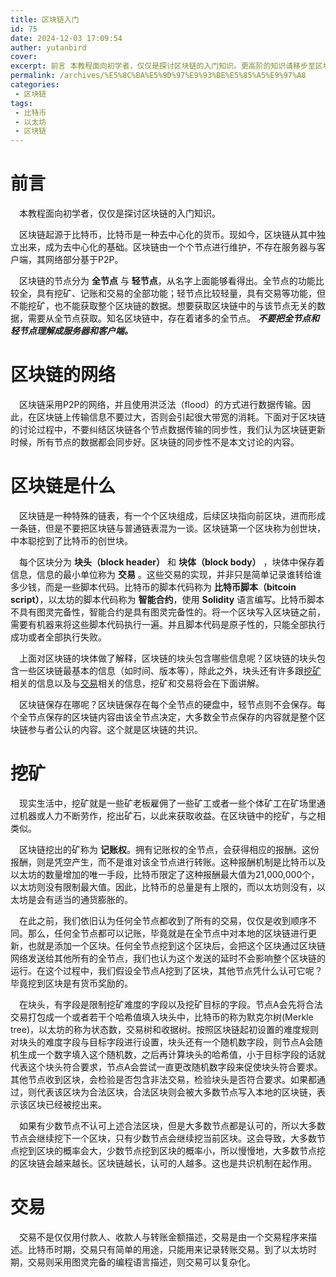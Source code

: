 ```yaml
---
title: 区块链入门
id: 75
date: 2024-12-03 17:09:54
auther: yutanbird
cover: 
excerpt: 前言 本教程面向初学者，仅仅是探讨区块链的入门知识。更高阶的知识请移步至区块链技术及应用，https//lmzyoyo.top/archives/blockchaintechnology
permalink: /archives/%E5%8C%BA%E5%9D%97%E9%93%BE%E5%85%A5%E9%97%A8
categories:
 - 区块链
tags: 
 - 比特币
 - 以太坊
 - 区块链
---
```




# 前言

&emsp;本教程面向初学者，仅仅是探讨区块链的入门知识。

&emsp;区块链起源于比特币，比特币是一种去中心化的货币。现如今，区块链从其中独立出来，成为去中心化的基础。区块链由一个个节点进行维护，不存在服务器与客户端，其网络部分基于P2P。

&emsp;区块链的节点分为 **全节点** 与 **轻节点**，从名字上面能够看得出。全节点的功能比较全，具有挖矿、记账和交易的全部功能；轻节点比较轻量，具有交易等功能，但不能挖矿，也不能获取整个区块链的数据。想要获取区块链中的与该节点无关的数据，需要从全节点获取。知名区块链中，存在着诸多的全节点。 ***不要把全节点和轻节点理解成服务器和客户端。***

# 区块链的网络

&emsp;区块链采用P2P的网络，并且使用洪泛法（flood）的方式进行数据传输。因此，在区块链上传输信息不要过大，否则会引起很大带宽的消耗。下面对于区块链的讨论过程中，不要纠结区块链各个节点数据传输的同步性，我们认为区块链更新时候，所有节点的数据都会同步好。区块链的同步性不是本文讨论的内容。

# 区块链是什么

&emsp;区块链是一种特殊的链表，有一个个区块组成，后续区块指向前区块，进而形成一条链，但是不要把区块链与普通链表混为一谈。区块链第一个区块称为创世块，中本聪挖到了比特币的创世块。

&emsp;每个区块分为 **块头（block header）** 和 **块体（block body）** ，块体中保存着信息，信息的最小单位称为 **交易** 。这些交易的实现，并非只是简单记录谁转给谁多少钱，而是一些脚本代码。比特币的脚本代码称为 **比特币脚本（bitcoin script）**，以太坊的脚本代码称为 **智能合约**，使用 **Solidity** 语言编写。比特币脚本不具有图灵完备性，智能合约是具有图灵完备性的。将一个区块写入区块链之前，需要有机器来将这些脚本代码执行一遍。并且脚本代码是原子性的，只能全部执行成功或者全部执行失败。

&emsp;上面对区块链的块体做了解释，区块链的块头包含哪些信息呢？区块链的块头包含一些区块链最基本的信息（如时间、版本等），除此之外，块头还有许多跟[挖矿](#挖矿)相关的信息以及与[交易](#交易)相关的信息，挖矿和交易将会在下面讲解。

&emsp;区块链保存在哪呢？区块链保存在每个全节点的硬盘中，轻节点则不会保存。每个全节点保存的区块链内容由该全节点决定，大多数全节点保存的内容就是整个区块链参与者公认的内容。这个就是区块链的共识。

# 挖矿

&emsp;现实生活中，挖矿就是一些矿老板雇佣了一些矿工或者一些个体矿工在矿场里通过机器或人力不断劳作，挖出矿石，以此来获取收益。在区块链中的挖矿，与之相类似。

&emsp;区块链挖出的矿称为 **记账权**。拥有记账权的全节点，会获得相应的报酬。这份报酬，则是凭空产生，而不是谁对该全节点进行转账。这种报酬机制是比特币以及以太坊的数量增加的唯一手段，比特币限定了这种报酬最大值为21,000,000个，以太坊则没有限制最大值。因此，比特币的总量是有上限的，而以太坊则没有，以太坊是会有适当的通货膨胀的。

&emsp;在此之前，我们依旧认为任何全节点都收到了所有的交易，仅仅是收到顺序不同。那么，任何全节点都可以记账，毕竟就是在全节点中对本地的区块链进行更新，也就是添加一个区块。任何全节点挖到这个区块后，会把这个区块通过区块链网络发送给其他所有的全节点，我们也认为这个发送的延时不会影响整个区块链的运行。在这个过程中，我们假设全节点A挖到了区块，其他节点凭什么认可它呢？毕竟挖到区块是有货币奖励的。

&emsp;在块头，有字段是限制挖矿难度的字段以及挖矿目标的字段。节点A会先将合法交易打包成一个或者若干个哈希值填入块头中，比特币的称为默克尔树(Merkle tree)，以太坊的称为状态数，交易树和收据树。按照区块链起初设置的难度规则对块头的难度字段与目标字段进行设置，块头还有一个随机数字段，则节点A会随机生成一个数字填入这个随机数，之后再计算块头的哈希值，小于目标字段的话就代表这个块头符合要求，节点A会尝试一直更改随机数字段来促使块头符合要求。其他节点收到区块，会检验是否包含非法交易，检验块头是否符合要求。如果都通过，则代表该区块为合法区块，合法区块则会被大多数节点写入本地的区块链，表示该区块已经被挖出来。

&emsp;如果有少数节点不认可上述合法区块，但是大多数节点都是认可的，所以大多数节点会继续挖下一个区块，只有少数节点会继续挖当前区块。这会导致，大多数节点挖到区块的概率会大，少数节点挖到区块的概率小，所以慢慢地，大多数节点挖的区块链会越来越长。区块链越长，认可的人越多。这也是共识机制在起作用。

# 交易

&emsp;交易不是仅仅用付款人、收款人与转账金额描述，交易是由一个交易程序来描述。比特币时期，交易只有简单的用途，只能用来记录转账交易。到了以太坊时期，交易则采用图灵完备的编程语言描述，则交易可以复杂化。
